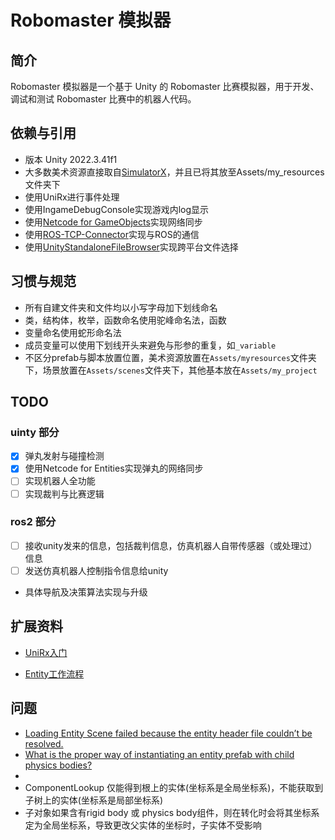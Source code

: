# Robomaster 模拟器

## 简介
Robomaster 模拟器是一个基于 Unity 的 Robomaster 比赛模拟器，用于开发、调试和测试 Robomaster 比赛中的机器人代码。

## 依赖与引用
- 版本 Unity 2022.3.41f1
- 大多数美术资源直接取自[SimulatorX](https://github.com/scutrobotlab/SimulatorX)，并且已将其放至Assets/my_resources文件夹下
- 使用UniRx进行事件处理
- 使用IngameDebugConsole实现游戏内log显示
- 使用[Netcode for GameObjects](https://docs-multiplayer.unity3d.com/netcode/current/about/)实现网络同步
- 使用[ROS-TCP-Connector](https://github.com/Unity-Technologies/ROS-TCP-Connector)实现与ROS的通信
- 使用[UnityStandaloneFileBrowser](https://github.com/gkngkc/UnityStandaloneFileBrowser?tab=readme-ov-file)实现跨平台文件选择
## 习惯与规范
- 所有自建文件夹和文件均以小写字母加下划线命名
- 类，结构体，枚举，函数命名使用驼峰命名法，函数
- 变量命名使用蛇形命名法
- 成员变量可以使用下划线开头来避免与形参的重复，如`_variable`
- 不区分prefab与脚本放置位置，美术资源放置在`Assets/myresources`文件夹下，场景放置在`Assets/scenes`文件夹下，其他基本放在`Assets/my_project`

## TODO
### uinty 部分
- [x] 弹丸发射与碰撞检测
- [x] 使用Netcode for Entities实现弹丸的网络同步
- [ ] 实现机器人全功能
- [ ] 实现裁判与比赛逻辑
### ros2 部分
- [ ] 接收unity发来的信息，包括裁判信息，仿真机器人自带传感器（或处理过）信息
- [ ] 发送仿真机器人控制指令信息给unity
- 具体导航及决策算法实现与升级
## 扩展资料
- [UniRx入门](https://lianbai.github.io/2019/09/23/Unity/UniRx%E5%85%A5%E9%97%A8/)

- [Entity工作流程](https://discussions.unity.com/t/convert-to-entity-script-is-not-there/257976/3)

## 问题
- [Loading Entity Scene failed because the entity header file couldn’t be resolved.](https://discussions.unity.com/t/solved-loading-entity-scene-failed-because-the-entity-header-file-couldnt-be-resolved/819677/9)
- [What is the proper way of instantiating an entity prefab with child physics bodies?](https://discussions.unity.com/t/what-is-the-proper-way-of-instantiating-an-entity-prefab-with-child-physics-bodies/910049)
- [](https://discussions.unity.com/t/how-do-i-detect-collisions/875868/3)
- ComponentLookup 仅能得到根上的实体(坐标系是全局坐标系)，不能获取到子树上的实体(坐标系是局部坐标系)
- 子对象如果含有rigid body 或 physics body组件，则在转化时会将其坐标系定为全局坐标系，导致更改父实体的坐标时，子实体不受影响